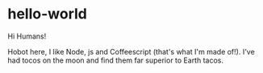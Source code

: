 # hello-world

Hi Humans!

Hobot here, I like Node, js and Coffeescript (that's what I'm made of!).
I've had tocos on the moon and find them far superior to Earth tacos.

